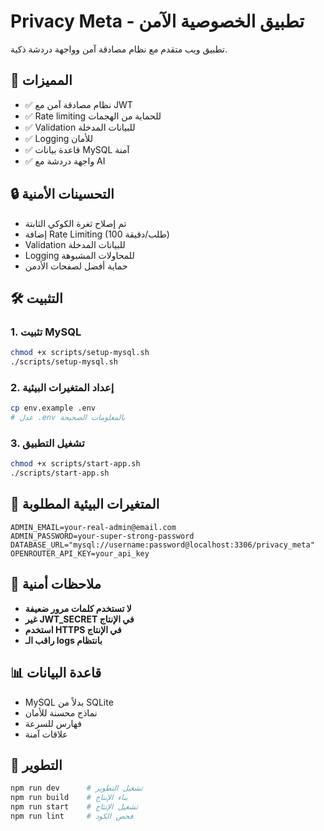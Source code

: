 # Privacy Meta - تطبيق الخصوصية الآمن

تطبيق ويب متقدم مع نظام مصادقة آمن وواجهة دردشة ذكية.

## 🚀 المميزات

- ✅ نظام مصادقة آمن مع JWT
- ✅ Rate limiting للحماية من الهجمات
- ✅ Validation للبيانات المدخلة
- ✅ Logging للأمان
- ✅ قاعدة بيانات MySQL آمنة
- ✅ واجهة دردشة مع AI

## 🔒 التحسينات الأمنية

- تم إصلاح ثغرة الكوكي الثابتة
- إضافة Rate Limiting (100 طلب/دقيقة)
- Validation للبيانات المدخلة
- Logging للمحاولات المشبوهة
- حماية أفضل لصفحات الأدمن

## 🛠️ التثبيت

### 1. تثبيت MySQL
```bash
chmod +x scripts/setup-mysql.sh
./scripts/setup-mysql.sh
```

### 2. إعداد المتغيرات البيئية
```bash
cp env.example .env
# عدل .env بالمعلومات الصحيحة
```

### 3. تشغيل التطبيق
```bash
chmod +x scripts/start-app.sh
./scripts/start-app.sh
```

## 📝 المتغيرات البيئية المطلوبة

```env
ADMIN_EMAIL=your-real-admin@email.com
ADMIN_PASSWORD=your-super-strong-password
DATABASE_URL="mysql://username:password@localhost:3306/privacy_meta"
OPENROUTER_API_KEY=your_api_key
```

## 🚨 ملاحظات أمنية

- **لا تستخدم كلمات مرور ضعيفة**
- **غير JWT_SECRET في الإنتاج**
- **استخدم HTTPS في الإنتاج**
- **راقب الـ logs بانتظام**

## 📊 قاعدة البيانات

- MySQL بدلاً من SQLite
- نماذج محسنة للأمان
- فهارس للسرعة
- علاقات آمنة

## 🔧 التطوير

```bash
npm run dev      # تشغيل التطوير
npm run build    # بناء الإنتاج
npm run start    # تشغيل الإنتاج
npm run lint     # فحص الكود
```
